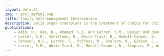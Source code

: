 ```yaml
---
layout: default
img: r_proj_myfami.png
title: Family Self-management Intervention
description: Solid organ transplant is the treatment of choice for children with end-stage organ failure. Ongoing recovery and medical management at home after transplant is important for recovery and transition to daily life. Smartphones are widely used and hold the potential for aiding in the establishment of mHealth protocols. In this research, we (Health care providers, nurses, and computer scientists) collaboratively designed and developed myFAMI, a smartphone-based intervention application to promote a family self-management intervention for pediatric transplant families. The myFAMI application framework is built upon a theory-based intervention for pediatric transplant patients, with aid from action research methodology.
publications:
    - Adib, R., Das, D., Ahamed, S.I. and Lerret, S.M., Design and development of myFAMI application framework&#58; a mHealth self-management intervention for family members of pediatric transplant recipients. JMIR nursing.
    - Lerret, S.M., Schiffman, R., White-Traut, R., Medoff-Cooper, B., Ahamed, S.I., Adib, R., Liegl, M., Alonso, E., Mavis, A., Jensen, K. and Peterson, C.G., 2021. Feasibility and Acceptability of a mHealth Self-Management Intervention for Pediatric Transplant Families. Western journal of nursing research, p.01939459211024656.
    - Johnson, N.L., Lerret, S., Polfuss, M., Gralton, K., Gibson, C., Ahamed, S.I., Adib, R., White-Traut, R., Brown, R.L. and Sawin, K.J., 2021. One Size Does Not Fit All&#58; Discharge Teaching and Child Challenging Behaviors. Western Journal of Nursing Research, p.01939459211018829.
    - Lerret, S.M., White-Traut, R., Medoff-Cooper, B., Simpson, P., Adib, R., Ahamed, S.I. and Schiffman, R., 2020. Pilot study protocol of a mHealth self-management intervention for family members of pediatric transplant recipients. Research in nursing & health, 43(2), pp.145-154.
---
```

